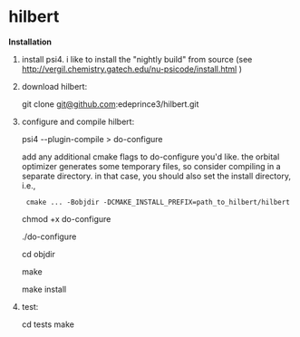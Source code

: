 # hilbert

**Installation**

1. install psi4. i like to install the "nightly build" from source (see http://vergil.chemistry.gatech.edu/nu-psicode/install.html )

2. download hilbert:

    git clone git@github.com:edeprince3/hilbert.git
  
3. configure and compile hilbert:

    psi4 --plugin-compile > do-configure
    
    add any additional cmake flags to do-configure you'd like. the orbital optimizer generates some temporary files, so consider compiling in a separate directory. in that case, you should also set the install directory, i.e., 
    
        cmake ... -Bobjdir -DCMAKE_INSTALL_PREFIX=path_to_hilbert/hilbert
    
    chmod +x do-configure
    
    ./do-configure
    
    cd objdir
    
    make
    
    make install
  
4. test:

    cd tests
    make

